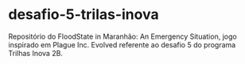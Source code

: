 # desafio-5-trilas-inova
Repositório do FloodState in Maranhão: An Emergency Situation, jogo inspirado em Plague Inc. Evolved referente ao desafio 5 do programa Trilhas Inova 2B.
